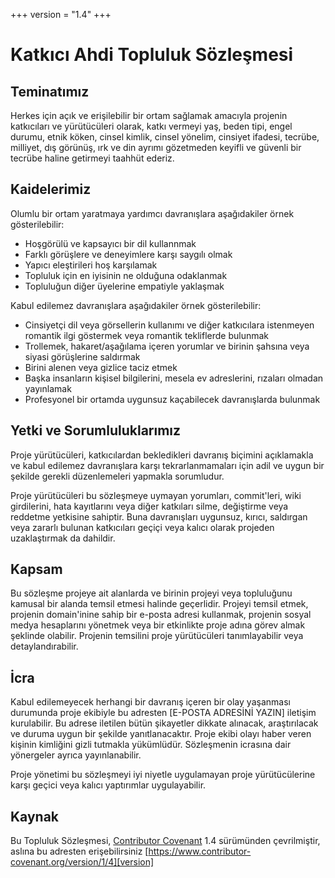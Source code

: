 +++
version = "1.4"
+++

# Katkıcı Ahdi Topluluk Sözleşmesi

## Teminatımız

Herkes için açık ve erişilebilir bir ortam sağlamak amacıyla projenin
katkıcıları ve yürütücüleri olarak, katkı vermeyi yaş, beden tipi,
engel durumu, etnik köken, cinsel kimlik, cinsel yönelim, cinsiyet ifadesi,
tecrübe, milliyet, dış görünüş, ırk ve din ayrımı gözetmeden keyifli
ve güvenli bir tecrübe haline getirmeyi taahhüt ederiz.

## Kaidelerimiz

Olumlu bir ortam yaratmaya yardımcı davranışlara aşağıdakiler örnek
gösterilebilir:

* Hoşgörülü ve kapsayıcı bir dil kullannmak
* Farklı görüşlere ve deneyimlere karşı saygılı olmak
* Yapıcı eleştirileri hoş karşılamak
* Topluluk için en iyisinin ne olduğuna odaklanmak
* Topluluğun diğer üyelerine empatiyle yaklaşmak

Kabul edilemez davranışlara aşağıdakiler örnek gösterilebilir:

* Cinsiyetçi dil veya görsellerin kullanımı ve diğer katkıcılara istenmeyen
  romantik ilgi göstermek veya romantik tekliflerde bulunmak
* Trollemek, hakaret/aşağılama içeren yorumlar ve birinin şahsına veya siyasi
  görüşlerine saldırmak
* Birini alenen veya gizlice taciz etmek
* Başka insanların kişisel bilgilerini, mesela ev adreslerini, rızaları olmadan
  yayınlamak
* Profesyonel bir ortamda uygunsuz kaçabilecek davranışlarda bulunmak

## Yetki ve Sorumluluklarımız

Proje yürütücüleri, katkıcılardan bekledikleri davranış biçimini açıklamakla ve
kabul edilemez davranışlara karşı tekrarlanmamaları için adil ve uygun bir şekilde
gerekli düzenlemeleri yapmakla sorumludur.

Proje yürütücüleri bu sözleşmeye uymayan yorumları, commit'leri, wiki girdilerini,
hata kayıtlarını veya diğer katkıları silme, değiştirme veya reddetme
yetkisine sahiptir. Buna davranışları uygunsuz, kırıcı, saldırgan veya zararlı
bulunan katkıcıları geçiçi veya kalıcı olarak projeden uzaklaştırmak da dahildir.

## Kapsam

Bu sözleşme projeye ait alanlarda ve birinin projeyi veya topluluğunu kamusal
bir alanda temsil etmesi halinde geçerlidir. Projeyi temsil etmek, projenin
domain'inine sahip bir e-posta adresi kullanmak, projenin sosyal medya hesaplarını
yönetmek veya bir etkinlikte proje adına görev almak şeklinde olabilir. Projenin
temsilini proje yürütücüleri tanımlayabilir veya detaylandırabilir.

## İcra

Kabul edilemeyecek herhangi bir davranış içeren bir olay yaşanması durumunda proje
ekibiyle bu adresten [E-POSTA ADRESİNİ YAZIN] iletişim kurulabilir. Bu adrese iletilen
bütün şikayetler dikkate alınacak, araştırılacak ve duruma uygun bir şekilde
yanıtlanacaktır. Proje ekibi olayı haber veren kişinin kimliğini gizli tutmakla
yükümlüdür. Sözleşmenin icrasına dair yönergeler ayrıca yayınlanabilir.

Proje yönetimi bu sözleşmeyi iyi niyetle uygulamayan proje yürütücülerine
karşı geçici veya kalıcı yaptırımlar uygulayabilir.

## Kaynak

Bu Topluluk Sözleşmesi, [Contributor Covenant][homepage] 1.4 sürümünden çevrilmiştir,
aslına bu adresten erişebilirsiniz [https://www.contributor-covenant.org/version/1/4][version]

[homepage]: https://www.contributor-covenant.org
[version]: https://www.contributor-covenant.org/version/1/4/
